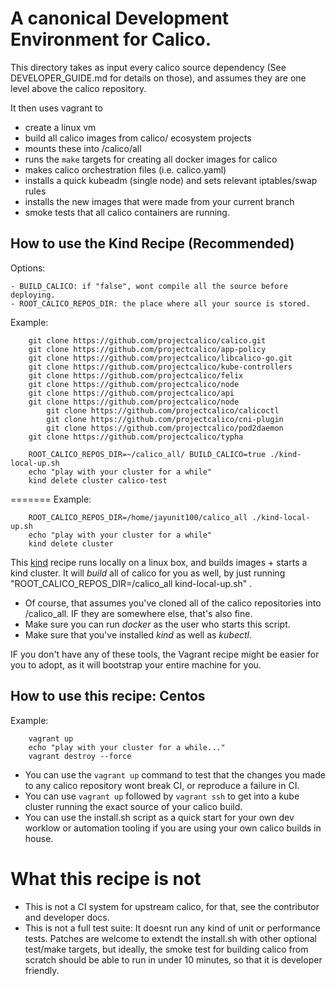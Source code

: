 # A canonical Development Environment for Calico.

This directory takes as input every calico source dependency (See DEVELOPER_GUIDE.md for details on those), and assumes they
are one level above the calico repository.

It then uses vagrant to 

- create a linux vm
- build all calico images from calico/ ecosystem projects
- mounts these into /calico/all
- runs the `make` targets for creating all docker images for calico
- makes calico orchestration files (i.e. calico.yaml)
- installs a quick kubeadm (single node) and sets relevant iptables/swap rules
- installs the new images that were made from your current branch
- smoke tests that all calico containers are running.

## How to use the Kind Recipe (Recommended)

Options:

	- BUILD_CALICO: if "false", wont compile all the source before deploying.
	- ROOT_CALICO_REPOS_DIR: the place where all your source is stored.

Example:

```
	git clone https://github.com/projectcalico/calico.git
	git clone https://github.com/projectcalico/app-policy
	git clone https://github.com/projectcalico/libcalico-go.git 
	git clone https://github.com/projectcalico/kube-controllers 
	git clone https://github.com/projectcalico/felix 
	git clone https://github.com/projectcalico/node
	git clone https://github.com/projectcalico/api 
	git clone https://github.com/projectcalico/node
        git clone https://github.com/projectcalico/calicoctl
        git clone https://github.com/projectcalico/cni-plugin
        git clone https://github.com/projectcalico/pod2daemon
	git clone https://github.com/projectcalico/typha
	
	ROOT_CALICO_REPOS_DIR=~/calico_all/ BUILD_CALICO=true ./kind-local-up.sh
	echo "play with your cluster for a while"
	kind delete cluster calico-test
```



=======
Example:

```
	ROOT_CALICO_REPOS_DIR=/home/jayunit100/calico_all ./kind-local-up.sh
	echo "play with your cluster for a while"
	kind delete cluster
```

This [kind](https://github.com/kubernetes-sigs/kind) recipe runs locally on a linux box, and builds images + starts a kind cluster.  It will *build* all of calico for you as well, by just running "ROOT_CALICO_REPOS_DIR=/calico_all kind-local-up.sh" .

- Of course, that assumes you've cloned all of the calico repositories into /calico_all.  IF they are somewhere else, that's also fine.  
- Make sure you can run *docker* as the user who starts this script.
- Make sure that you've installed *kind* as well as *kubectl*.  

IF you don't have any of these tools, the Vagrant recipe might be easier for you to adopt, as it will bootstrap your entire machine for you.

## How to use this recipe: Centos

Example:

```
	vagrant up
	echo "play with your cluster for a while..."
	vagrant destroy --force
```

- You can use the `vagrant up` command to test that the changes you made to any calico repository wont break CI,
or reproduce a failure in CI.
- You can use `vagrant up` followed by `vagrant ssh` to get into a kube cluster running the exact source of your
calico build.
- You can use the install.sh script as a quick start for your own dev worklow or automation tooling if you are using
your own calico builds in house. 

# What this recipe is not

- This is not a CI system for upstream calico, for that, see the contributor and developer docs.
- This is not a full test suite: It doesnt run any kind of unit or performance tests.  Patches
are welcome to extendt the install.sh with other optional test/make targets, but ideally, the smoke
test for building calico from scratch should be able to run in under 10 minutes, so that it is 
developer friendly.

